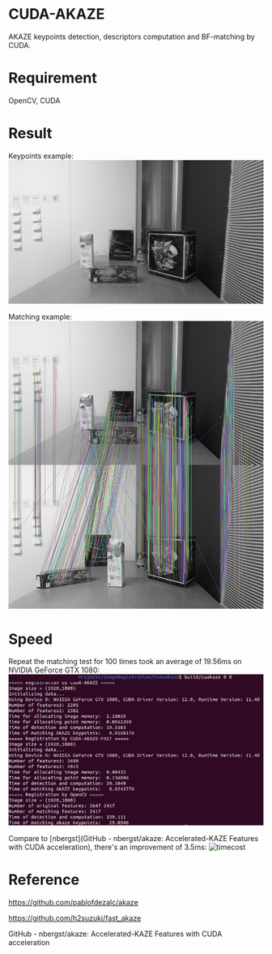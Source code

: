 # CUDA-AKAZE
AKAZE keypoints detection, descriptors computation and BF-matching by CUDA.

# Requirement
OpenCV, CUDA

# Result
Keypoints example:
![Keypoint](https://github.com/Accustomer/CUDA-AKAZE/blob/main/data/akaze_show1.jpg)

Matching example:
![Match](https://github.com/Accustomer/CUDA-AKAZE/blob/main/data/akaze_show_matched.jpg)

# Speed
Repeat the matching test for 100 times took an average of 19.56ms on NVIDIA GeForce GTX 1080:
![timecost-of-all](https://github.com/Accustomer/CUDA-AKAZE/blob/main/data/timecost.png)

Compare to [nbergst](GitHub - nbergst/akaze: Accelerated-KAZE Features with CUDA acceleration), there's an improvement of 3.5ms:
![timecost](https://user-images.githubusercontent.com/46698134/224546520-02d06e03-fb1e-4dbc-aa70-508ff1dd2501.png)

# Reference
https://github.com/pablofdezalc/akaze

https://github.com/h2suzuki/fast_akaze

GitHub - nbergst/akaze: Accelerated-KAZE Features with CUDA acceleration


